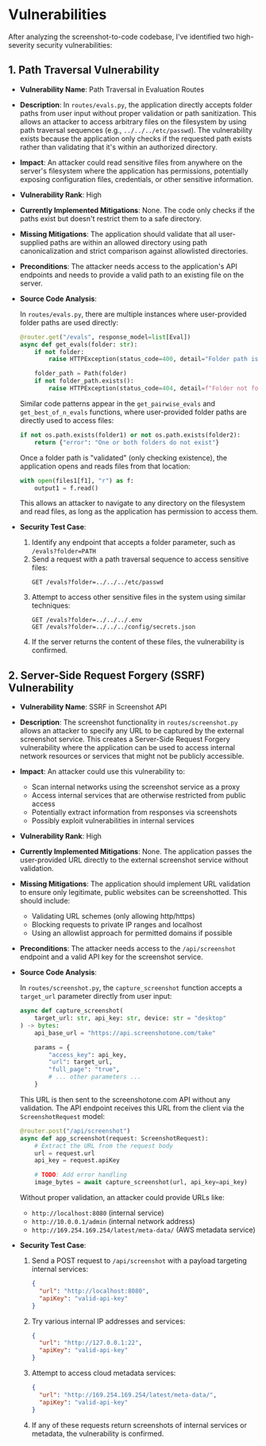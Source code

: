 # Vulnerabilities

After analyzing the screenshot-to-code codebase, I've identified two high-severity security vulnerabilities:

## 1. Path Traversal Vulnerability

- **Vulnerability Name**: Path Traversal in Evaluation Routes
- **Description**: In `routes/evals.py`, the application directly accepts folder paths from user input without proper validation or path sanitization. This allows an attacker to access arbitrary files on the filesystem by using path traversal sequences (e.g., `../../../etc/passwd`). The vulnerability exists because the application only checks if the requested path exists rather than validating that it's within an authorized directory.
- **Impact**: An attacker could read sensitive files from anywhere on the server's filesystem where the application has permissions, potentially exposing configuration files, credentials, or other sensitive information.
- **Vulnerability Rank**: High
- **Currently Implemented Mitigations**: None. The code only checks if the paths exist but doesn't restrict them to a safe directory.
- **Missing Mitigations**: The application should validate that all user-supplied paths are within an allowed directory using path canonicalization and strict comparison against allowlisted directories.
- **Preconditions**: The attacker needs access to the application's API endpoints and needs to provide a valid path to an existing file on the server.
- **Source Code Analysis**:

  In `routes/evals.py`, there are multiple instances where user-provided folder paths are used directly:

  ```python
  @router.get("/evals", response_model=list[Eval])
  async def get_evals(folder: str):
      if not folder:
          raise HTTPException(status_code=400, detail="Folder path is required")

      folder_path = Path(folder)
      if not folder_path.exists():
          raise HTTPException(status_code=404, detail=f"Folder not found: {folder}")
  ```

  Similar code patterns appear in the `get_pairwise_evals` and `get_best_of_n_evals` functions, where user-provided folder paths are directly used to access files:

  ```python
  if not os.path.exists(folder1) or not os.path.exists(folder2):
      return {"error": "One or both folders do not exist"}
  ```

  Once a folder path is "validated" (only checking existence), the application opens and reads files from that location:

  ```python
  with open(files1[f1], "r") as f:
      output1 = f.read()
  ```

  This allows an attacker to navigate to any directory on the filesystem and read files, as long as the application has permission to access them.

- **Security Test Case**:
  1. Identify any endpoint that accepts a folder parameter, such as `/evals?folder=PATH`
  2. Send a request with a path traversal sequence to access sensitive files:
     ```
     GET /evals?folder=../../../etc/passwd
     ```
  3. Attempt to access other sensitive files in the system using similar techniques:
     ```
     GET /evals?folder=../../../.env
     GET /evals?folder=../../../config/secrets.json
     ```
  4. If the server returns the content of these files, the vulnerability is confirmed.

## 2. Server-Side Request Forgery (SSRF) Vulnerability

- **Vulnerability Name**: SSRF in Screenshot API
- **Description**: The screenshot functionality in `routes/screenshot.py` allows an attacker to specify any URL to be captured by the external screenshot service. This creates a Server-Side Request Forgery vulnerability where the application can be used to access internal network resources or services that might not be publicly accessible.
- **Impact**: An attacker could use this vulnerability to:
  - Scan internal networks using the screenshot service as a proxy
  - Access internal services that are otherwise restricted from public access
  - Potentially extract information from responses via screenshots
  - Possibly exploit vulnerabilities in internal services
- **Vulnerability Rank**: High
- **Currently Implemented Mitigations**: None. The application passes the user-provided URL directly to the external screenshot service without validation.
- **Missing Mitigations**: The application should implement URL validation to ensure only legitimate, public websites can be screenshotted. This should include:
  - Validating URL schemes (only allowing http/https)
  - Blocking requests to private IP ranges and localhost
  - Using an allowlist approach for permitted domains if possible
- **Preconditions**: The attacker needs access to the `/api/screenshot` endpoint and a valid API key for the screenshot service.
- **Source Code Analysis**:

  In `routes/screenshot.py`, the `capture_screenshot` function accepts a `target_url` parameter directly from user input:

  ```python
  async def capture_screenshot(
      target_url: str, api_key: str, device: str = "desktop"
  ) -> bytes:
      api_base_url = "https://api.screenshotone.com/take"

      params = {
          "access_key": api_key,
          "url": target_url,
          "full_page": "true",
          # ... other parameters ...
      }
  ```

  This URL is then sent to the screenshotone.com API without any validation. The API endpoint receives this URL from the client via the `ScreenshotRequest` model:

  ```python
  @router.post("/api/screenshot")
  async def app_screenshot(request: ScreenshotRequest):
      # Extract the URL from the request body
      url = request.url
      api_key = request.apiKey

      # TODO: Add error handling
      image_bytes = await capture_screenshot(url, api_key=api_key)
  ```

  Without proper validation, an attacker could provide URLs like:
  - `http://localhost:8080` (internal service)
  - `http://10.0.0.1/admin` (internal network address)
  - `http://169.254.169.254/latest/meta-data/` (AWS metadata service)

- **Security Test Case**:
  1. Send a POST request to `/api/screenshot` with a payload targeting internal services:
     ```json
     {
       "url": "http://localhost:8080",
       "apiKey": "valid-api-key"
     }
     ```
  2. Try various internal IP addresses and services:
     ```json
     {
       "url": "http://127.0.0.1:22",
       "apiKey": "valid-api-key"
     }
     ```
  3. Attempt to access cloud metadata services:
     ```json
     {
       "url": "http://169.254.169.254/latest/meta-data/",
       "apiKey": "valid-api-key"
     }
     ```
  4. If any of these requests return screenshots of internal services or metadata, the vulnerability is confirmed.
